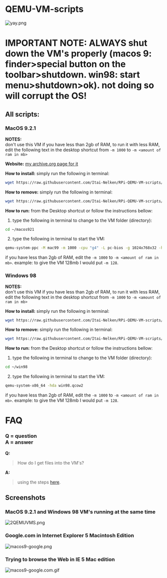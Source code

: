 # QEMU-VM-scripts
![yay.png](screenshots/yay.png)

# IMPORTANT NOTE: **ALWAYS** shut down the VM's properly (macos 9: finder>special button on the toolbar>shutdown. win98: start menu>shutdown>ok). not doing so will corrupt the OS!

## All scripts:

### MacOS 9.2.1
**NOTES:**<br>don't use this VM if you have less than 2gb of RAM, to run it with less RAM, edit the following text in the desktop shortcut from `-m 1000` to `-m <amount of ram in mb>`

 **Website:** [my archive.org page for it](https://archive.org/details/macos_921_qemu_rpi)<br>
  
**How to install:** simply run the following in terminal:
```bash
wget https://raw.githubusercontent.com/Itai-Nelken/RPi-QEMU-VM-scripts/main/MacOS9.2/qemu-macos9.sh; bash qemu-macos9.sh
```
**How to remove:** simply run the following in terminal:
```bash
wget https://raw.githubusercontent.com/Itai-Nelken/RPi-QEMU-VM-scripts/main/MacOS9.2/remove-qemu-macos9.sh; bash remove-qemu-macos9.sh
```

**How to run:** from the Desktop shortcut or follow the instructions bellow:
  1) type the following in terminal to change to the VM folder (directory):
  ```bash
  cd ~/macos921
  ```
  2) type the following in terminal to start the VM:
  ```bash
  qemu-system-ppc -M mac99 -m 1000 -cpu "g4" -L pc-bios -g 1024x768x32 -hda macos921.qcow2
  ```
  if you have less than 2gb of RAM, edit the `-m 1000` to `-m <amount of ram in mb>`. example: to give the VM 128mb I would put `-m 128`.
  
### Windows 98
**NOTES:**<br>don't use this VM if you have less than 2gb of RAM, to run it with less RAM, edit the following text in the desktop shortcut from `-m 1000` to `-m <amount of ram in mb>`

**How to install:** simply run the following in terminal:
```bash
wget https://raw.githubusercontent.com/Itai-Nelken/RPi-QEMU-VM-scripts/main/windows98/win98vm.sh; bash win98vm.sh
```
**How to remove:** simply run the following in terminal:
```bash
wget https://raw.githubusercontent.com/Itai-Nelken/RPi-QEMU-VM-scripts/main/windows98/win98vm-remove.sh; bash win98vm-remove.sh
```

**How to run:** from the Desktop shortcut or follow the instructions bellow:
  1) type the following in terminal to change to the VM folder (directory):
  ```bash
  cd ~/win98
  ```
  2) type the following in terminal to start the VM:
  ```bash
  qemu-system-x86_64 -hda win98.qcow2
  ```
  if you have less than 2gb of RAM, edit the `-m 1000` to `-m <amount of ram in mb>`. example: to give the VM 128mb I would put `-m 128`.

<!--
anything inside here isn't visible.
put your script in here under the category using the following template:

### OS name
**Website:** (if applicable)<br>
  
**How to install:**<br>

**How to remove:**<br>
  
**How to run:**<br>
-->

# FAQ
### Q = question<br>A = answer

**Q:**
>How do I get files into the VM's?

**A:**
> using the steps [here](FILES2VM.md).



## Screenshots
### MacOS 9.2.1 and Windows 98 VM's running at the same time
![2QEMUVMS.png](screenshots/2QEMUVMS.png)
### Google.com in Internet Explorer 5 Macintosh Edition

![macos9-google.png](screenshots/macos9-google.png)
### Trying to browse the Web in IE 5 Mac edition

![macos9-google.com.gif](screenshots/macos9-google.com.gif)
